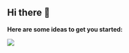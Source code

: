 ## Hi there 👋


**Here are some ideas to get you started:**

<img src="https://github.githubassets.com/images/modules/site/social-cards/github-social.png">
